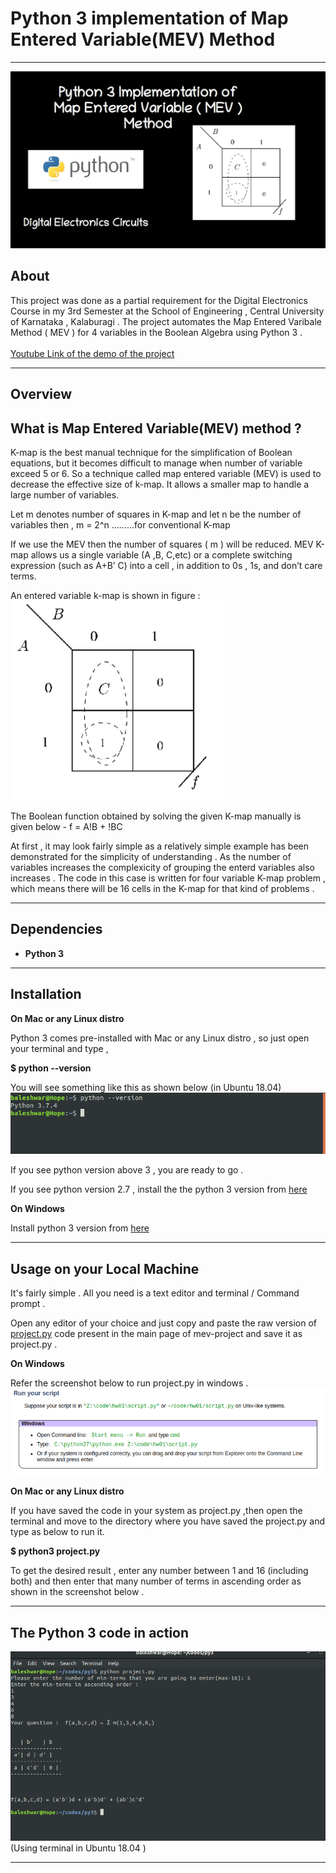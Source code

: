 # Python 3 implementation of Map Entered Variable(MEV) Method
---
![Screenshot](mev_thumbnail.jpg)
## About
This project was done as a partial requirement for the Digital Electronics Course in my 3rd Semester at the School of Engineering , Central University of Karnataka , Kalaburagi . The project automates the Map Entered Varibale Method ( MEV ) for 4 variables in the Boolean Algebra using Python 3 . </br></br>
[Youtube Link of the demo of the project](https://youtu.be/5p4NTb7_wSk)

---
## Overview

## What is Map Entered Variable(MEV) method ?
K-map is the best manual technique for the simplification of Boolean
equations, but it becomes difficult to manage when number of variable
exceed 5 or 6. So a technique called map entered variable (MEV) is used
to decrease the effective size of k-map. It allows a smaller map to handle a
large number of variables.

Let m denotes number of squares in K-map and let n be the number of
variables then ,
m = 2^n .........for conventional K-map

If we use the MEV then the number of squares ( m ) will be reduced. MEV
K-map allows us a single variable (A ,B, C,etc) or a complete switching
expression (such as A+B’ C) into a cell , in addition to 0s , 1s, and don’t
care terms.

An entered variable k-map is shown in figure :
![Screenshot](mev.png)

The Boolean function obtained by solving the given K-map manually is given below -
f = A!B + !BC

At first , it may look fairly simple as a relatively simple example has been demonstrated for the simplicity of understanding .
As the number of variables increases the complexicity of grouping the enterd variables also increases .
The code in this case is written for four variable K-map problem , which means there will be 16 cells in the K-map for that kind of problems .
 
---

## Dependencies
- __Python 3__

---

## Installation
__On Mac or any Linux distro__

Python 3 comes pre-installed with Mac or any Linux distro , so just open your terminal and type ,

__$ python --version__

You will see something like this as shown below (in Ubuntu 18.04)
![Screenshot](python_version.png)


If you see python version above 3 , you are ready to go .

If you see python version 2.7 , install the the python 3 version from [here](https://www.python.org/downloads/)

__On Windows__

Install python 3 version from  [here](https://www.python.org/downloads/)

---

## Usage on your Local Machine

It's fairly simple .
All you need is a text editor and terminal / Command prompt .

Open any editor of your choice and just copy and paste the raw version of [project.py](https://github.com/baleshwar2508/Map-Entered-Variable/blob/master/project.py) code present in the main page of mev-project and save it as project.py .

__On Windows__
 
 Refer the screenshot below to run project.py in windows .
 ![Screenshot](python_windows.png)
 


__On Mac or any Linux distro__

If you have  saved the code in your system as project.py ,then open the terminal and move to the directory where you have saved the project.py and type as below to run it.

__$ python3 project.py__

To get the desired result , enter any number between 1 and 16 (including both) and then enter that many number of terms in ascending order as shown in the screenshot below .

---

## The Python 3 code in action 
![Screenshot](py_code@work.png) </br>
(Using terminal in Ubuntu 18.04 )

---


